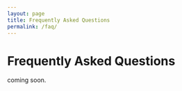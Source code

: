 ```yaml
---
layout: page
title: Frequently Asked Questions
permalink: /faq/
---
```


# Frequently Asked Questions

coming soon.